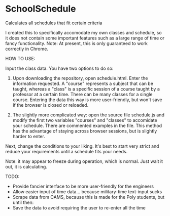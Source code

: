 # SchoolSchedule
Calculates all schedules that fit certain criteria

I created this to specifically accomodate my own classes and schedule, so it does not contain some important features such as a large range of time or fancy functionality.
Note: At present, this is only guaranteed to work correctly in Chrome.


HOW TO USE:

Input the class data. You have two options to do so: 

1. Upon downloading the repository, open schedule.html. Enter the information requested.
   A "course" represents a subject that can be taught, whereas a "class" is a specific
   session of a course taught by a professor at a certain time. There can be many classes
   for a single course.
   Entering the data this way is more user-friendly, but won't save if the browser is
   closed or reloaded.

2. The slightly more complicated way: open the source file schedule.js and modify the
   first two variables "courses" and "classes" to accomidate your schedule. There are
   commented examples in the file. This method has the advantage of staying across
   browser sessions, but is slightly harder to enter.

Next, change the conditions to your liking. It's best to start very strict and reduce
your requirements until a schedule fits your needs.

Note: it may appear to freeze during operation, which is normal. Just wait it out, it is calculating.



TODO:
- Provide fancier interface to be more user-friendly for the engineers
- Allow easier input of time data... because military-time text-input sucks
- Scrape data from CAMS, because this is made for the Poly students, but until then:
- Save the data to avoid requiring the user to re-enter all the time

